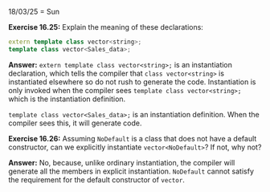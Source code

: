 18/03/25 = Sun

**Exercise 16.25:** Explain the meaning of these declarations:

```c++
extern template class vector<string>;
template class vector<Sales_data>;
```

**Answer:** `extern template class vector<string>;` is an instantiation declaration, which tells the compiler that `class vector<string>` is instantiated elsewhere so do not rush to generate the code. Instantiation is only invoked when the compiler sees `template class vector<string>;` which is the instantiation definition.

`template class vector<Sales_data>;` is an instantiation definition. When the compiler sees this, it will generate code.

**Exercise 16.26:** Assuming `NoDefault` is a class that does not have a default constructor, can we explicitly instantiate `vector<NoDefault>`? If not, why not?

**Answer:** No, because, unlike ordinary instantiation, the compiler will generate all the members in explicit instantiation. `NoDefault` cannot satisfy the requirement for the default constructor of `vector`.
